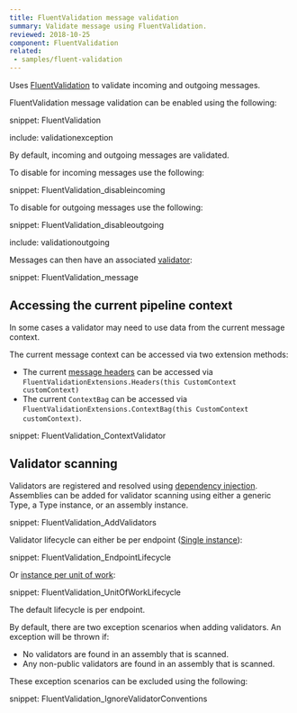 ```yaml
---
title: FluentValidation message validation
summary: Validate message using FluentValidation.
reviewed: 2018-10-25
component: FluentValidation
related:
 - samples/fluent-validation
---
```


Uses [FluentValidation](https://github.com/JeremySkinner/FluentValidation) to validate incoming and outgoing messages.

FluentValidation message validation can be enabled using the following:

snippet: FluentValidation

include: validationexception

By default, incoming and outgoing messages are validated.

To disable for incoming messages use the following:

snippet: FluentValidation_disableincoming

To disable for outgoing messages use the following:

snippet: FluentValidation_disableoutgoing

include: validationoutgoing

Messages can then have an associated [validator](https://github.com/JeremySkinner/FluentValidation/wiki/b.-Creating-a-Validator):

snippet: FluentValidation_message


## Accessing the current pipeline context

In some cases a validator may need to use data from the current message context.

The current message context can be accessed via two extension methods:

 * The current [message headers](/nservicebus/messaging/headers.md) can be accessed via `FluentValidationExtensions.Headers(this CustomContext customContext)`
 * The current `ContextBag` can be accessed via `FluentValidationExtensions.ContextBag(this CustomContext customContext)`.

snippet: FluentValidation_ContextValidator


## Validator scanning

Validators are registered and resolved using [dependency injection](/nservicebus/dependency-injection/). Assemblies can be added for validator scanning using either a generic Type, a Type instance, or an assembly instance.

snippet: FluentValidation_AddValidators

Validator lifecycle can either be per endpoint ([Single instance](/nservicebus/dependency-injection/-single-instance)):

snippet: FluentValidation_EndpointLifecycle

Or [instance per unit of work](/nservicebus/dependency-injection/-instance-per-unit-of-work):

snippet: FluentValidation_UnitOfWorkLifecycle

The default lifecycle is per endpoint.

By default, there are two exception scenarios when adding validators. An exception will be thrown if:

 * No validators are found in an assembly that is scanned.
 * Any non-public validators are found in an assembly that is scanned.

These exception scenarios can be excluded using the following:

snippet: FluentValidation_IgnoreValidatorConventions
